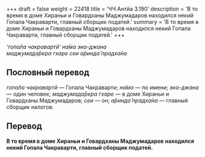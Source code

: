 +++
draft = false
weight = 22418
title = 'ЧЧ Антйа 3.190'
description = 'В то время в доме Хираньи и Говардханы Маджумадаров находился некий Гопала Чакраварти, главный сборщик податей.'
summary = 'В то время в доме Хираньи и Говардханы Маджумадаров находился некий Гопала Чакраварти, главный сборщик податей.'
+++

_‘гопа̄ла чакравартӣ’ на̄ма эка-джана  
маджумада̄рера гхаре сеи а̄ринда̄ прадха̄на_

## Пословный перевод

_гопа̄ла_ _чакравартӣ_ — Гопала Чакраварти; _на̄ма_ — по имени; _эка_\-_джана_ — один человек; _маджумада̄рера_ _гхаре_ — в доме Хираньи и Говардханы Маджумадаров; _сеи_ — он; _а̄ринда̄_ _прадха̄на_ — главный сборщик налогов.

## Перевод

**В то время в доме Хираньи и Говардханы Маджумадаров находился некий Гопала Чакраварти, главный сборщик податей.**
